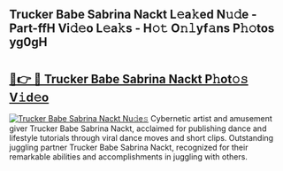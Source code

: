 ## Trucker Babe Sabrina Nackt L𝚎a𝚔ed N𝚞𝚍e - Part-ffH Vi𝚍𝚎o L𝚎a𝚔s - H𝚘𝚝 O𝚗𝚕yf𝚊ns P𝚑𝚘tos yg0gH

# <h2><a href="http://kfehnx.oniu.top/?m=Trucker+Babe+Sabrina+Nackt">🔗👉 🔴 Trucker Babe Sabrina Nackt P𝚑ot𝚘𝚜 V𝚒d𝚎o</a></h2>

[![Trucker Babe Sabrina Nackt Nu𝚍e𝚜](https://i.imgur.com/0qMVB7G.gif)](http://kfehnx.oniu.top/?m=Trucker+Babe+Sabrina+Nackt)
Cybernetic artist and amusement giver Trucker Babe Sabrina Nackt, acclaimed for publishing dance and lifestyle tutorials through viral dance moves and short clips. Outstanding juggling partner Trucker Babe Sabrina Nackt, recognized for their remarkable abilities and accomplishments in juggling with others.  
